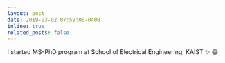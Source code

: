 ```yaml
---
layout: post
date: 2019-03-02 07:59:00-0400
inline: true
related_posts: false
---
```


I started MS-PhD program at School of Electrical Engineering, KAIST :sparkles: :smile:
